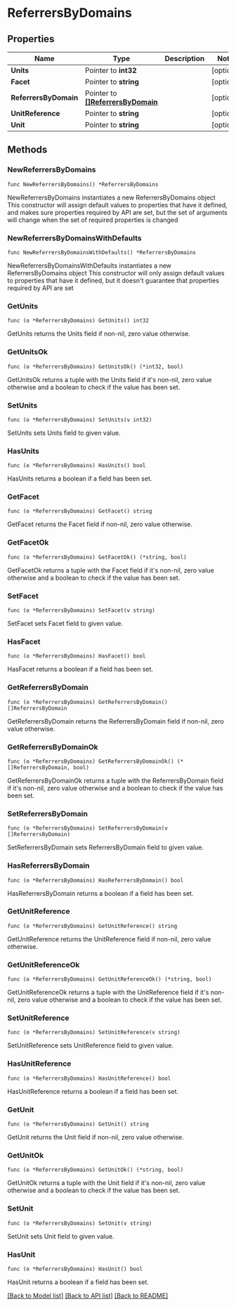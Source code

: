 # ReferrersByDomains

## Properties

Name | Type | Description | Notes
------------ | ------------- | ------------- | -------------
**Units** | Pointer to **int32** |  | [optional] 
**Facet** | Pointer to **string** |  | [optional] 
**ReferrersByDomain** | Pointer to [**[]ReferrersByDomain**](ReferrersByDomain.md) |  | [optional] 
**UnitReference** | Pointer to **string** |  | [optional] 
**Unit** | Pointer to **string** |  | [optional] 

## Methods

### NewReferrersByDomains

`func NewReferrersByDomains() *ReferrersByDomains`

NewReferrersByDomains instantiates a new ReferrersByDomains object
This constructor will assign default values to properties that have it defined,
and makes sure properties required by API are set, but the set of arguments
will change when the set of required properties is changed

### NewReferrersByDomainsWithDefaults

`func NewReferrersByDomainsWithDefaults() *ReferrersByDomains`

NewReferrersByDomainsWithDefaults instantiates a new ReferrersByDomains object
This constructor will only assign default values to properties that have it defined,
but it doesn't guarantee that properties required by API are set

### GetUnits

`func (o *ReferrersByDomains) GetUnits() int32`

GetUnits returns the Units field if non-nil, zero value otherwise.

### GetUnitsOk

`func (o *ReferrersByDomains) GetUnitsOk() (*int32, bool)`

GetUnitsOk returns a tuple with the Units field if it's non-nil, zero value otherwise
and a boolean to check if the value has been set.

### SetUnits

`func (o *ReferrersByDomains) SetUnits(v int32)`

SetUnits sets Units field to given value.

### HasUnits

`func (o *ReferrersByDomains) HasUnits() bool`

HasUnits returns a boolean if a field has been set.

### GetFacet

`func (o *ReferrersByDomains) GetFacet() string`

GetFacet returns the Facet field if non-nil, zero value otherwise.

### GetFacetOk

`func (o *ReferrersByDomains) GetFacetOk() (*string, bool)`

GetFacetOk returns a tuple with the Facet field if it's non-nil, zero value otherwise
and a boolean to check if the value has been set.

### SetFacet

`func (o *ReferrersByDomains) SetFacet(v string)`

SetFacet sets Facet field to given value.

### HasFacet

`func (o *ReferrersByDomains) HasFacet() bool`

HasFacet returns a boolean if a field has been set.

### GetReferrersByDomain

`func (o *ReferrersByDomains) GetReferrersByDomain() []ReferrersByDomain`

GetReferrersByDomain returns the ReferrersByDomain field if non-nil, zero value otherwise.

### GetReferrersByDomainOk

`func (o *ReferrersByDomains) GetReferrersByDomainOk() (*[]ReferrersByDomain, bool)`

GetReferrersByDomainOk returns a tuple with the ReferrersByDomain field if it's non-nil, zero value otherwise
and a boolean to check if the value has been set.

### SetReferrersByDomain

`func (o *ReferrersByDomains) SetReferrersByDomain(v []ReferrersByDomain)`

SetReferrersByDomain sets ReferrersByDomain field to given value.

### HasReferrersByDomain

`func (o *ReferrersByDomains) HasReferrersByDomain() bool`

HasReferrersByDomain returns a boolean if a field has been set.

### GetUnitReference

`func (o *ReferrersByDomains) GetUnitReference() string`

GetUnitReference returns the UnitReference field if non-nil, zero value otherwise.

### GetUnitReferenceOk

`func (o *ReferrersByDomains) GetUnitReferenceOk() (*string, bool)`

GetUnitReferenceOk returns a tuple with the UnitReference field if it's non-nil, zero value otherwise
and a boolean to check if the value has been set.

### SetUnitReference

`func (o *ReferrersByDomains) SetUnitReference(v string)`

SetUnitReference sets UnitReference field to given value.

### HasUnitReference

`func (o *ReferrersByDomains) HasUnitReference() bool`

HasUnitReference returns a boolean if a field has been set.

### GetUnit

`func (o *ReferrersByDomains) GetUnit() string`

GetUnit returns the Unit field if non-nil, zero value otherwise.

### GetUnitOk

`func (o *ReferrersByDomains) GetUnitOk() (*string, bool)`

GetUnitOk returns a tuple with the Unit field if it's non-nil, zero value otherwise
and a boolean to check if the value has been set.

### SetUnit

`func (o *ReferrersByDomains) SetUnit(v string)`

SetUnit sets Unit field to given value.

### HasUnit

`func (o *ReferrersByDomains) HasUnit() bool`

HasUnit returns a boolean if a field has been set.


[[Back to Model list]](../README.md#documentation-for-models) [[Back to API list]](../README.md#documentation-for-api-endpoints) [[Back to README]](../README.md)


